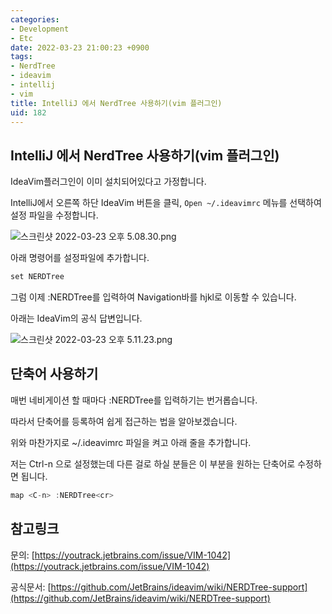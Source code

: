 ```yaml
---
categories:
- Development
- Etc
date: 2022-03-23 21:00:23 +0900
tags:
- NerdTree
- ideavim
- intellij
- vim
title: IntelliJ 에서 NerdTree 사용하기(vim 플러그인)
uid: 182
---
```


## IntelliJ 에서 NerdTree 사용하기(vim 플러그인)

IdeaVim플러그인이 이미 설치되어있다고 가정합니다.

IntelliJ에서 오른쪽 하단 IdeaVim 버튼을 클릭, `Open ~/.ideavimrc` 메뉴를 선택하여 설정 파일을 수정합니다.

![스크린샷 2022-03-23 오후 5.08.30.png](https://i.imgur.com/aPn9Zww.png)

아래 명령어를 설정파일에 추가합니다.

```java
set NERDTree
```

그럼 이제 :NERDTree를 입력하여 Navigation바를 hjkl로 이동할 수 있습니다.

아래는 IdeaVim의 공식 답변입니다.

![스크린샷 2022-03-23 오후 5.11.23.png](https://i.imgur.com/luMgcXU.png)

## 단축어 사용하기

매번 네비게이션 할 때마다 :NERDTree를 입력하기는 번거롭습니다.

따라서 단축어를 등록하여 쉽게 접근하는 법을 알아보겠습니다.

위와 마찬가지로 ~/.ideavimrc 파일을 켜고 아래 줄을 추가합니다.

저는 Ctrl-n 으로 설정했는데 다른 걸로 하실 분들은 <C-n> 이 부분을 원하는 단축어로 수정하면 됩니다.

```java
map <C-n> :NERDTree<cr>
```

## 참고링크

문의: [https://youtrack.jetbrains.com/issue/VIM-1042](https://youtrack.jetbrains.com/issue/VIM-1042)

공식문서: [https://github.com/JetBrains/ideavim/wiki/NERDTree-support](https://github.com/JetBrains/ideavim/wiki/NERDTree-support)